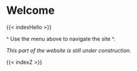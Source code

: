 # Welcome

{{< indexHello >}}

^ Use the menu above to navigate the site ^.

*This part of the website is still under construction.*

{{< indexZ >}}